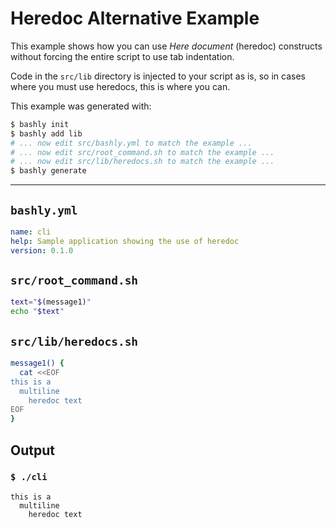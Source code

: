 # Heredoc Alternative Example

This example shows how you can use *Here document* (heredoc) constructs without
forcing the entire script to use tab indentation. 

Code in the `src/lib` directory is injected to your script as is, so in cases
where you must use heredocs, this is where you can.

This example was generated with:

```bash
$ bashly init
$ bashly add lib
# ... now edit src/bashly.yml to match the example ...
# ... now edit src/root_command.sh to match the example ...
# ... now edit src/lib/heredocs.sh to match the example ...
$ bashly generate
```

<!-- include: src/root_command.sh src/lib/heredocs.sh -->

-----

## `bashly.yml`

````yaml
name: cli
help: Sample application showing the use of heredoc
version: 0.1.0
````

## `src/root_command.sh`

````bash
text="$(message1)"
echo "$text"
````

## `src/lib/heredocs.sh`

````bash
message1() {
  cat <<EOF
this is a
  multiline
    heredoc text
EOF
}

````


## Output

### `$ ./cli`

````shell
this is a
  multiline
    heredoc text


````



